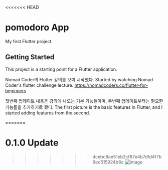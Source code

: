 <<<<<<< HEAD
# pomodoro App

My first Flutter project.

## Getting Started

This project is a starting point for a Flutter application.

Nomad Coder의 Flutter 강의를 보며 시작했다.
Started by watching Nomad Coder's flutter challenge lecture.
https://nomadcoders.co/flutter-for-beginners

첫번째 업데이트 내용은 강의에 나오는 기본 기능들이며, 두번째 업데이트부터는 필요한 기능들을 추가하기로 했다.
The first picture is the basic features in Flutter, and I started adding features from the second.

=======
# 0.1.0 Update
>>>>>>> dcebc8ae51eb2cf87e4b7dfd4f7b6ed515924b6c
![image](https://github.com/noaz98/Pomodoros/assets/102011453/5c114181-697c-4ba8-a1d6-0a3ec19a3dcc)

